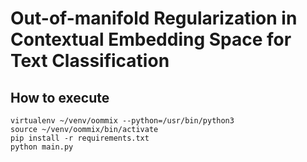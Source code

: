 Out-of-manifold Regularization in Contextual Embedding Space for Text Classification
====================

## How to execute

```
virtualenv ~/venv/oommix --python=/usr/bin/python3
source ~/venv/oommix/bin/activate
pip install -r requirements.txt
python main.py
```
